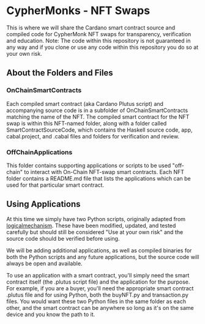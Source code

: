 # CypherMonks - NFT Swaps

This is where we will share the Cardano smart contract source and compiled code for CypherMonk NFT swaps for transparency, verification and education. Note: The code within this repository is not guaranteed in any way and if you clone or use any code within this repository you do so at your own risk.

## About the Folders and Files

### OnChainSmartContracts
Each compiled smart contract (aka Cardano Plutus script) and accompanying source code is in a subfolder of OnChainSmartContracts matching the name of the NFT. The compiled smart contract for the NFT swap is within this NFT-named folder, along with a folder called SmartContractSourceCode, which contains the Haskell source code, app, cabal.project, and .cabal files and folders for verification and review.

### OffChainApplications

This folder contains supporting applications or scripts to be used "off-chain" to interact with On-Chain NFT-swap smart contracts. Each NFT folder contains a README.md file that lists the applications which can be used for that particular smart contract.

## Using Applications

At this time we simply have two Python scripts, originally adapted from [logicalmechanism](https://github.com/logicalmechanism/Token-Sale-Plutus-Contract). These have been modified, updated, and tested carefully but should still be considered "Use at your own risk" and the source code should be verified before using. 

We will be adding additional applications, as well as compiled binaries for both the Python scripts and any future applications, but the source code will always be open and available.

To use an application with a smart contract, you'll simply need the smart contract itself (the .plutus script file) and the application for the purpose. For example, if you are a buyer, you'll need the appropriate smart contract .plutus file and for using Python, both the buyNFT.py and transaction.py files. You would want these two Python files in the same folder as each other, and the smart contract can be anywhere so long as it's on the same device and you know the path to it.

